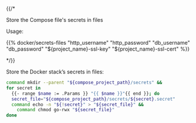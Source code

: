 {{/*

Store the Compose file's secrets in files

Usage:

{{% docker/secrets-files
  "http_username" "http_password"
  "db_username" "db_password"
  "${project_name}-ssl-key" "${project_name}-ssl-cert"
%}}

*/}}

Store the Docker stack’s secrets in files:

```bash
command mkdir --parent "${compose_project_path}/secrets" &&
for secret in
  {{- range $name := .Params }} "{{ $name }}"{{ end }}; do
  secret_file="${compose_project_path}/secrets/${secret}.secret"
  command echo -n "${!secret}" > "${secret_file}" &&
    command chmod go-rwx "${secret_file}"
done
```

